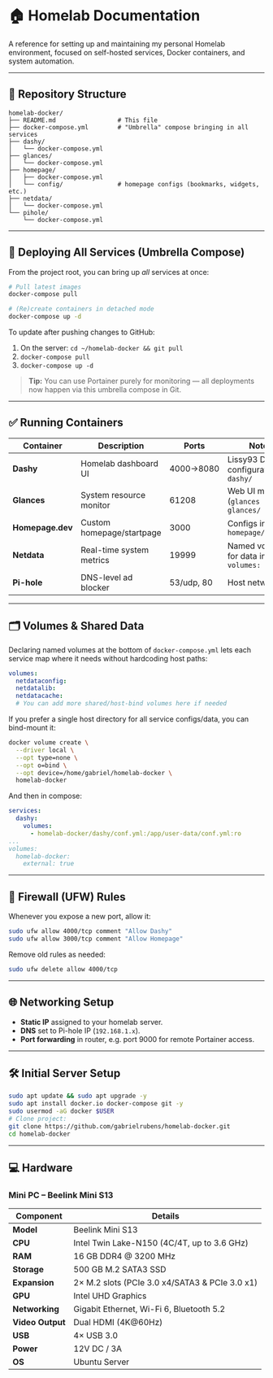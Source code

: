# 🏠 Homelab Documentation

A reference for setting up and maintaining my personal Homelab environment, focused on self-hosted services, Docker containers, and system automation.

---

## 📂 Repository Structure

```
homelab-docker/
├── README.md                 # This file
├── docker-compose.yml        # "Umbrella" compose bringing in all services
├── dashy/
│   └── docker-compose.yml
├── glances/
│   └── docker-compose.yml
├── homepage/
│   ├── docker-compose.yml
│   └── config/               # homepage configs (bookmarks, widgets, etc.)
├── netdata/
│   └── docker-compose.yml
└── pihole/
    └── docker-compose.yml
```

---

## 🚀 Deploying All Services (Umbrella Compose)

From the project root, you can bring up *all* services at once:

```bash
# Pull latest images
docker-compose pull

# (Re)create containers in detached mode
docker-compose up -d
```

To update after pushing changes to GitHub:

1. On the server: `cd ~/homelab-docker && git pull`
2. `docker-compose pull`
3. `docker-compose up -d`

> **Tip:** You can use Portainer purely for monitoring — all deployments now happen via this umbrella compose in Git.

---

## ✅ Running Containers

| Container        | Description               | Ports      | Notes                                     |
| ---------------- | ------------------------- | ---------- | ----------------------------------------- |
| **Dashy**        | Homelab dashboard UI      | 4000→8080  | Lissy93 Dashy configuration in `dashy/`   |
| **Glances**      | System resource monitor   | 61208      | Web UI mode (`glances -w`) in `glances/`  |
| **Homepage.dev** | Custom homepage/startpage | 3000       | Configs in `homepage/config/`             |
| **Netdata**      | Real-time system metrics  | 19999      | Named volumes for data in root `volumes:` |
| **Pi-hole**      | DNS-level ad blocker      | 53/udp, 80 | Host networking                           |

---

## 🗂️ Volumes & Shared Data

Declaring named volumes at the bottom of `docker-compose.yml` lets each service map where it needs without hardcoding host paths:

```yaml
volumes:
  netdataconfig:
  netdatalib:
  netdatacache:
  # You can add more shared/host-bind volumes here if needed
```

If you prefer a single host directory for all service configs/data, you can bind-mount it:

```bash
docker volume create \
  --driver local \
  --opt type=none \
  --opt o=bind \
  --opt device=/home/gabriel/homelab-docker \
  homelab-docker
```

And then in compose:

```yaml
services:
  dashy:
    volumes:
      - homelab-docker/dashy/conf.yml:/app/user-data/conf.yml:ro
...
volumes:
  homelab-docker:
    external: true
```

---

## 🔐 Firewall (UFW) Rules

Whenever you expose a new port, allow it:

```bash
sudo ufw allow 4000/tcp comment "Allow Dashy"
sudo ufw allow 3000/tcp comment "Allow Homepage"
```

Remove old rules as needed:

```bash
sudo ufw delete allow 4000/tcp
```

---

## 🌐 Networking Setup

* **Static IP** assigned to your homelab server.
* **DNS** set to Pi-hole IP (`192.168.1.x`).
* **Port forwarding** in router, e.g. port 9000 for remote Portainer access.

---

## 🛠️ Initial Server Setup

```bash
sudo apt update && sudo apt upgrade -y
sudo apt install docker.io docker-compose git -y
sudo usermod -aG docker $USER
# Clone project:
git clone https://github.com/gabrielrubens/homelab-docker.git
cd homelab-docker
```

---

## 💻 Hardware

### Mini PC – Beelink Mini S13

| Component        | Details                                                |
|------------------|--------------------------------------------------------|
| **Model**        | Beelink Mini S13                                       |
| **CPU**          | Intel Twin Lake-N150 (4C/4T, up to 3.6 GHz)            |
| **RAM**          | 16 GB DDR4 @ 3200 MHz                                  |
| **Storage**      | 500 GB M.2 SATA3 SSD                                   |
| **Expansion**    | 2× M.2 slots (PCIe 3.0 x4/SATA3 & PCIe 3.0 x1)         |
| **GPU**          | Intel UHD Graphics                                     |
| **Networking**   | Gigabit Ethernet, Wi-Fi 6, Bluetooth 5.2               |
| **Video Output** | Dual HDMI (4K@60Hz)                                    |
| **USB**          | 4× USB 3.0                                             |
| **Power**        | 12V DC / 3A                                            |
| **OS**           | Ubuntu Server                                          |
